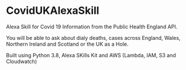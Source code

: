 # CovidUKAlexaSkill
Alexa Skill for Covid 19 Information from the Public Health England API.

You will be able to ask about dialy deaths, cases across England, Wales, Northern Ireland and Scotland or the UK as a Hole.

Built using Python 3.8, Alexa SKills Kit and AWS (Lambda, IAM, S3 and Cloudwatch)
